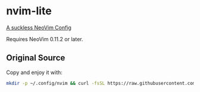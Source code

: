 # nvim-lite

[A suckless NeoVim Config](https://www.youtube.com/watch?v=skW3clVG5Fo)

Requires NeoVim 0.11.2 or later.

## Original Source

Copy and enjoy it with:

```bash
mkdir -p ~/.config/nvim && curl -fsSL https://raw.githubusercontent.com/radleylewis/nvim-lite/master/init.lua -o ~/.config/nvim/init.lua
```

